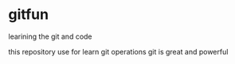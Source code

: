 # gitfun

learining the git and code

this repository use for learn git operations
git is great and powerful
